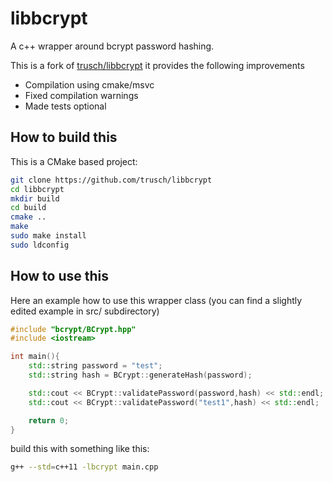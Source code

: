 # libbcrypt
A c++ wrapper around bcrypt password hashing.

This is a fork of [trusch/libbcrypt](https://github.com/trusch/libbcrypt) it provides the following improvements
- Compilation using cmake/msvc
- Fixed compilation warnings
- Made tests optional

## How to build this
This is a CMake based project:

```bash
git clone https://github.com/trusch/libbcrypt
cd libbcrypt
mkdir build
cd build
cmake ..
make
sudo make install
sudo ldconfig
```

## How to use this

Here an example how to use this wrapper class (you can find a slightly edited example in src/ subdirectory)

```cpp
#include "bcrypt/BCrypt.hpp"
#include <iostream>

int main(){
	std::string password = "test";
	std::string hash = BCrypt::generateHash(password);

	std::cout << BCrypt::validatePassword(password,hash) << std::endl;
	std::cout << BCrypt::validatePassword("test1",hash) << std::endl;

	return 0;
}
```

build this with something like this:

```bash
g++ --std=c++11 -lbcrypt main.cpp
```
